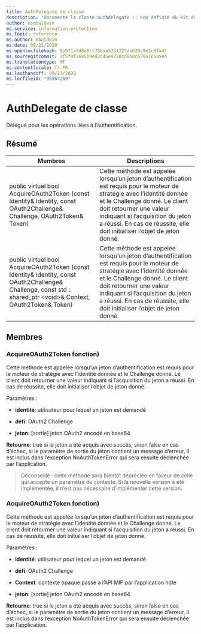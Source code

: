 ```yaml
---
title: AuthDelegate de classe
description: 'Documente la classe authdelegate :: non définie du kit de développement logiciel (SDK) Microsoft Information Protection (MIP).'
author: msmbaldwin
ms.service: information-protection
ms.topic: reference
ms.author: mbaldwin
ms.date: 09/21/2020
ms.openlocfilehash: 9a971a7d0e8cf78baa5231225da620c9e1c8fa47
ms.sourcegitcommit: 3f5f9f7695b9ed3c45e9230cd8b8cb39a1c5a5ed
ms.translationtype: MT
ms.contentlocale: fr-FR
ms.lasthandoff: 09/23/2020
ms.locfileid: "95567269"
---
```

# <a name="class-authdelegate"></a>AuthDelegate de classe 
Délégué pour les opérations liées à l’authentification.
  
## <a name="summary"></a>Résumé
 Membres                        | Descriptions                                
--------------------------------|---------------------------------------------
public virtuel bool AcquireOAuth2Token (const Identity& Identity, const OAuth2Challenge& Challenge, OAuth2Token& Token)  |  Cette méthode est appelée lorsqu’un jeton d’authentification est requis pour le moteur de stratégie avec l’identité donnée et le Challenge donné. Le client doit retourner une valeur indiquant si l’acquisition du jeton a réussi. En cas de réussite, elle doit initialiser l’objet de jeton donné.
public virtuel bool AcquireOAuth2Token (const Identity& Identity, const OAuth2Challenge& Challenge, const std :: shared_ptr \<void\>& Context, OAuth2Token& Token)  |  Cette méthode est appelée lorsqu’un jeton d’authentification est requis pour le moteur de stratégie avec l’identité donnée et le Challenge donné. Le client doit retourner une valeur indiquant si l’acquisition du jeton a réussi. En cas de réussite, elle doit initialiser l’objet de jeton donné.
  
## <a name="members"></a>Membres
  
### <a name="acquireoauth2token-function"></a>AcquireOAuth2Token fonction)
Cette méthode est appelée lorsqu’un jeton d’authentification est requis pour le moteur de stratégie avec l’identité donnée et le Challenge donné. Le client doit retourner une valeur indiquant si l’acquisition du jeton a réussi. En cas de réussite, elle doit initialiser l’objet de jeton donné.

Paramètres :  
* **identité**: utilisateur pour lequel un jeton est demandé 


* **défi**: OAuth2 Challenge 


* **jeton**: [sortie] jeton OAuth2 encodé en base64



  
**Retourne**: true si le jeton a été acquis avec succès, sinon false en cas d’échec, si le paramètre de sortie du jeton contient un message d’erreur, il est inclus dans l’exception NoAuthTokenError qui sera ensuite déclenchée par l’application.
> Déconseillé : cette méthode sera bientôt dépréciée en faveur de celle qui accepte un paramètre de contexte. Si la nouvelle version a été implémentée, il n’est pas nécessaire d’implémenter cette version.
  
### <a name="acquireoauth2token-function"></a>AcquireOAuth2Token fonction)
Cette méthode est appelée lorsqu’un jeton d’authentification est requis pour le moteur de stratégie avec l’identité donnée et le Challenge donné. Le client doit retourner une valeur indiquant si l’acquisition du jeton a réussi. En cas de réussite, elle doit initialiser l’objet de jeton donné.

Paramètres :  
* **identité**: utilisateur pour lequel un jeton est demandé 


* **défi**: OAuth2 Challenge 


* **Context**: contexte opaque passé à l’API MIP par l’application hôte 


* **jeton**: [sortie] jeton OAuth2 encodé en base64



  
**Retourne**: true si le jeton a été acquis avec succès, sinon false en cas d’échec, si le paramètre de sortie du jeton contient un message d’erreur, il est inclus dans l’exception NoAuthTokenError qui sera ensuite déclenchée par l’application.